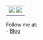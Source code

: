 <table>
  <tr>
    <td>
<img src="https://stats.firehomework.top/api?username=PaienNate&show_icons=true&icon_color=E91E63&title_color=FB7299&hide_border=true&locale=cn" />
<img src="https://stats.firehomework.top/api/top-langs/?username=PaienNate&layout=compact&title_color=000000&hide_border=true&locale=cn" />  </td>
  </tr>
  </table>

Follow me at:  
\- [Blog](https://firehomework.top/)  
